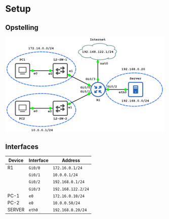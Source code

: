 # Setup

## Opstelling
![Opstelling](lab-12-01-layout.png)

## Interfaces

| Device | Interface | Address            |
| ------ | --------- | ------------------ |
| R1     | `Gi0/0`   | `172.16.0.1/24`    |
|        | `Gi0/1`   | `10.0.0.1/24`      |
|        | `Gi0/2`   | `192.168.0.1/24`   |
|        | `Gi0/3`   | `192.168.122.2/24` |
| PC-1   | `e0`      | `172.16.0.10/24`   |
| PC-2   | `e0`      | `10.0.0.50/24`     |
| SERVER | `eth0`    | `192.168.0.20/24`  |